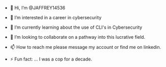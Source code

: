- 👋 Hi, I’m @JAFFREY14536
- 👀 I’m interested in a career in cybersecurity 
- 🌱 I’m currently learning about the use of CLI's in Cybersecurity  
- 💞️ I’m looking to collaborate on a pathway into this lucrative field.
- 📫 How to reach me please message my account or find me on linkedin.
  
- ⚡ Fun fact: ... I was a cop for a decade.

<!---
JAFFREY14536/JAFFREY14536 is a ✨ special ✨ repository because its `README.md` (this file) appears on your GitHub profile.
You can click the Preview link to take a look at your changes.
--->
